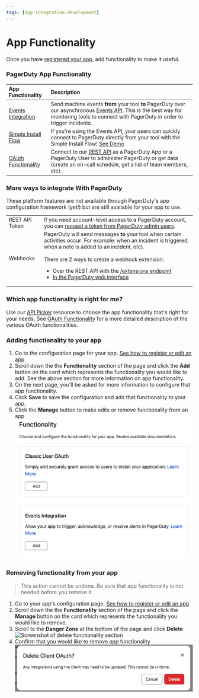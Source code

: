 ```yaml
---
tags: [app-integration-development]
---
```


# App Functionality

Once you have [registered your app](../../docs/app-integration-development/03-Register-an-App.md), add functionality to make it useful.

### PagerDuty App Functionality


| App Functionality   | Description|
|:--------------------|:----------------------------------------|
| [Events Integration](../../docs/app-integration-development/06-Events-Integration.md) |  Send machine events **from** your tool **to** PagerDuty over our asynchronous [Events API](../../docs/events-API-v2/01-Overview.md). This is the best way for monitoring tools to connect with PagerDuty in order to trigger incidents. |
| [Simple Install Flow](../../docs/app-integration-development/06-Events-Integration.md#simple-install-flow-optional-but-recommended)|  If you're using the Events API, your users can quickly connect to PagerDuty directly from your tool with the Simple Install Flow! [See Demo](https://acme.pagerduty.dev) |
| [OAuth Functionality](../../docs/app-integration-development/08-OAuth-Functionality.md)|  Connect to our [REST API](https://api-reference.pagerduty.com/) as a PagerDuty App or a PagerDuty User to administer PagerDuty or get data (create an on-call schedule, get a list of team members, etc). |

### More ways to integrate With PagerDuty

These platform features are not available through PagerDuty's app configuration framework (yet!) but are still available for your app to use.

|    |    |
|--- |--- |
|REST API Token|If you need account-level access to a PagerDuty account, you can [request a token from PagerDuty admin users](https://support.pagerduty.com/docs/generating-api-keys#section-rest-api-keys).|
|Webhooks|PagerDuty will send messages **to** your tool when certain activities occur. For example: when an incident is triggered, when a note is added to an incident, etc). <br/><br/>There are 2 ways to create a webhook extension: <ul><li>Over the REST API with the [/extensions endpoint](https://api-reference.pagerduty.com/#!/Extensions/post_extensions) </li><li>[In the PagerDuty web interface](https://support.pagerduty.com/docs/webhooks)</li></ul>|


### Which app functionality is right for me?

Use our [API Picker](../../docs/app-integration-development/05-API-Picker.md) resource to choose the app functionality that's right for your needs. See [OAuth Functionality](../../docs/app-integration-development/08-OAuth-Functionality.md) for a more detailed description of the various OAuth functionalities.

### Adding functionality to your app

1. Go to the configuration page for your app. [See how to register or edit an app](../../docs/app-integration-development/03-Register-an-App.md)
2. Scroll down the the **Functionality** section of the page and click the **Add** button on the card which represents the functionality you would like to add. See the above section for more information on app functionality.
3. On the next page, you'll be asked for more information to configure that app functionality.
4. Click **Save** to save the configuration and add that functionality to your app.
5. Click the **Manage** button to make edits or remove functionality from an app
![Screenshot of app functionality management](../../assets/images/app_functionality.png)

### Removing functionality from your app

<!-- theme:warning -->
> This action cannot be undone. Be sure that app functionality is not needed before you remove it.

1. Go to your app's configuration page. [See how to register or edit an app](../../docs/app-integration-development/03-Register-an-App.md)
2. Scroll down the the **Functionality** section of the page and click the **Manage** button on the card which represents the functionality you would like to remove.
3. Scroll to the **Danger Zone** at the bottom of the page and click **Delete**
![Screenshot of delete functionality section](../../assets/images/delete_functionality.png)
4. Confirm that you would like to remove app functionality
![Screenshot of delete confirmation modal](../../assets/images/delete_confirm.png)

